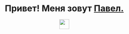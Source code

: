 <h1 align="center">Привет! Меня зовут <a href="https://m.vk.com/pavelnikitin1985" target="_blank">Павел.</a></h1>
<p align="center">
  <img src="https://github.com/blackcater/blackcater/raw/main/images/Hi.gif" height="32"/>
</p>
<!--
**pavel1111pavel/pavel1111pavel** is a ✨ _special_ ✨ repository because its `README.md` (this file) appears on your GitHub profile.

Here are some ideas to get you started:

- 🔭 I’m currently working on ...
- 🌱 I’m currently learning ...
- 👯 I’m looking to collaborate on ...
- 🤔 I’m looking for help with ...
- 💬 Ask me about ...
- 📫 How to reach me: ...
- 😄 Pronouns: ...
- ⚡ Fun fact: ...
-->
